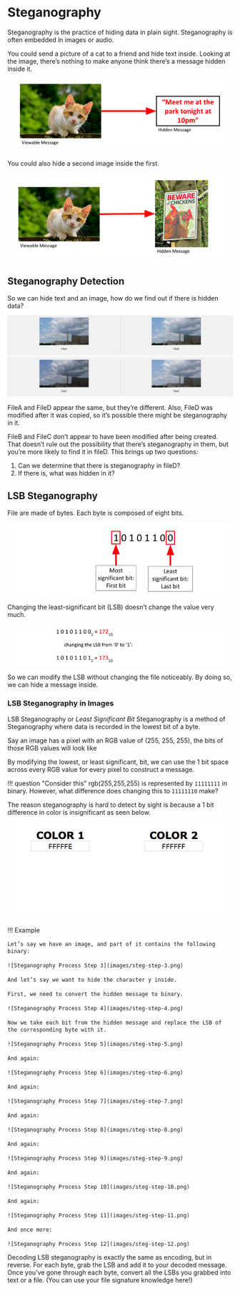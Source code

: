 # Steganography

Steganography is the practice of hiding data in plain sight. Steganography is often embedded in images or audio.

You could send a picture of a cat to a friend and hide text inside. Looking at the image, there’s nothing to make anyone think there’s a message hidden inside it.

![Steg with text](images/steg-cat-text.png)

You could also hide a second image inside the first.

![Steg with an Image](images/steg-cat-image.png)

## Steganography Detection

So we can hide text and an image, how do we find out if there is hidden data?

![Group of images](images/steg-a-b-c-d.png)

FileA and FileD appear the same, but they’re different. Also, FileD was modified after it was copied, so it’s possible there might be steganography in it.

FileB and FileC don’t appear to have been modified after being created. That doesn’t rule out the possibility that there’s steganography in them, but you’re more likely to find it in fileD. This brings up two questions:

1. Can we determine that there is steganography in fileD?
2. If there is, what was hidden in it?

## LSB Steganography

File are made of bytes. Each byte is composed of eight bits.

![Steganography Process Step 1](images/steg-step-1.png)

Changing the least-significant bit (LSB) doesn’t change the value very much.

![Steganography Process Step 2](images/steg-step-2.png)

So we can modify the LSB without changing the file noticeably. By doing so, we can hide a message inside.

### LSB Steganography in Images

LSB Steganography or *Least Significant Bit* Steganography is a method of Steganography where data is recorded in the lowest bit of a byte.

Say an image has a pixel with an RGB value of (255, 255, 255), the bits of those RGB values will look like

By modifying the lowest, or least significant, bit, we can use the 1 bit space across every RGB value for every pixel to construct a message.

!!! question "Consider this"
    rgb(255,255,255) is represented by `11111111` in binary. However, what difference does changing this to `11111110` make?

The reason steganography is hard to detect by sight is because a 1 bit difference in color is insignificant as seen below.

![1 Bit Difference](images/lsb-color-difference.png)

!!! Example

    Let’s say we have an image, and part of it contains the following binary:

    ![Steganography Process Step 3](images/steg-step-3.png)

    And let’s say we want to hide the character y inside.

    First, we need to convert the hidden message to binary.

    ![Steganography Process Step 4](images/steg-step-4.png)

    Now we take each bit from the hidden message and replace the LSB of the corresponding byte with it.

    ![Steganography Process Step 5](images/steg-step-5.png)

    And again:

    ![Steganography Process Step 6](images/steg-step-6.png)

    And again:

    ![Steganography Process Step 7](images/steg-step-7.png)

    And again:

    ![Steganography Process Step 8](images/steg-step-8.png)

    And again:

    ![Steganography Process Step 9](images/steg-step-9.png)

    And again:

    ![Steganography Process Step 10](images/steg-step-10.png)

    And again:

    ![Steganography Process Step 11](images/steg-step-11.png)

    And once more:

    ![Steganography Process Step 12](images/steg-step-12.png)

Decoding LSB steganography is exactly the same as encoding, but in reverse. For each byte, grab the LSB and add it to your decoded message. Once you’ve gone through each byte, convert all the LSBs you grabbed into text or a file. (You can use your file signature knowledge here!)
